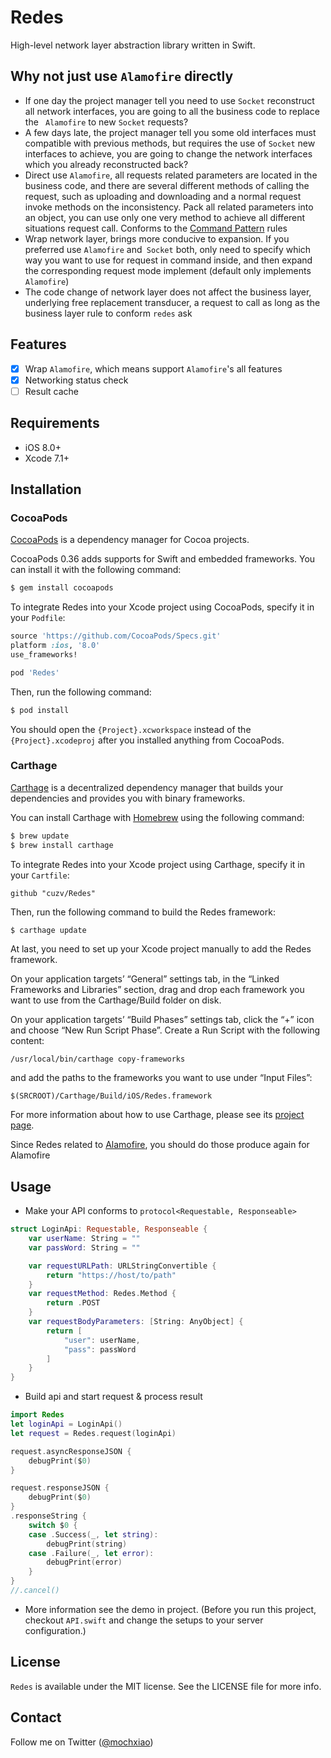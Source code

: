 # Redes

High-level network layer abstraction library written in Swift.

## Why not just use `Alamofire` directly

- If one day the project manager tell you need to use `Socket` reconstruct all network interfaces, you are going to all the business code to replace the ` Alamofire` to new `Socket` requests?
- A few days late, the project manager tell you some old interfaces must compatible with previous methods, but requires the use of `Socket` new interfaces to achieve, you are going to change the network interfaces which you already reconstructed back?
- Direct use `Alamofire`, all requests related parameters are located in the business code, and there are several different methods of calling the request, such as uploading and downloading and a normal request invoke methods on the inconsistency. Pack all related parameters into an object, you can use only one very method to achieve all different situations request call. Conforms to the [Command Pattern](https://en.wikipedia.org/wiki/Command_pattern) rules
- Wrap network layer, brings more conducive to expansion. If you preferred use `Alamofire` and` Socket` both, only need to specify which way you want to use for request in command inside, and then expand the corresponding request mode implement (default only implements `Alamofire`)
- The code change of network layer does not affect the  business layer, underlying free replacement transducer, a request to call as long as the business layer rule to conform `redes` ask

## Features

- [x] Wrap `Alamofire`, which means support `Alamofire`'s all features
- [x] Networking status check
- [ ] Result cache

## Requirements

- iOS 8.0+
- Xcode 7.1+

## Installation

### CocoaPods

[CocoaPods](http://cocoapods.org) is a dependency manager for Cocoa projects.

CocoaPods 0.36 adds supports for Swift and embedded frameworks. You can install it with the following command:

``` bash
$ gem install cocoapods
```

To integrate Redes into your Xcode project using CocoaPods, specify it in your `Podfile`:

``` ruby
source 'https://github.com/CocoaPods/Specs.git'
platform :ios, '8.0'
use_frameworks!

pod 'Redes'
```

Then, run the following command:

``` bash
$ pod install
```

You should open the `{Project}.xcworkspace` instead of the `{Project}.xcodeproj` after you installed anything from CocoaPods.

### Carthage

[Carthage](https://github.com/Carthage/Carthage) is a decentralized dependency manager that builds your dependencies and provides you with binary frameworks.

You can install Carthage with [Homebrew](http://brew.sh) using the following command:

``` bash
$ brew update
$ brew install carthage
```

To integrate Redes into your Xcode project using Carthage, specify it in your `Cartfile`:

``` ogdl
github "cuzv/Redes"
```

Then, run the following command to build the Redes framework:

``` bash
$ carthage update
```

At last, you need to set up your Xcode project manually to add the Redes framework.

On your application targets’ “General” settings tab, in the “Linked Frameworks and Libraries” section, drag and drop each framework you want to use from the Carthage/Build folder on disk.

On your application targets’ “Build Phases” settings tab, click the “+” icon and choose “New Run Script Phase”. Create a Run Script with the following content:

``` 
/usr/local/bin/carthage copy-frameworks
```

and add the paths to the frameworks you want to use under “Input Files”:

``` 
$(SRCROOT)/Carthage/Build/iOS/Redes.framework
```

For more information about how to use Carthage, please see its [project page](https://github.com/Carthage/Carthage).

Since Redes related to [Alamofire](https://github.com/Alamofire/Alamofire), you should do those produce again for Alamofire

## Usage

- Make your API conforms to `protocol<Requestable, Responseable>`

``` swift
struct LoginApi: Requestable, Responseable {
    var userName: String = ""
    var passWord: String = ""

    var requestURLPath: URLStringConvertible {
        return "https://host/to/path"
    }
    var requestMethod: Redes.Method {
        return .POST
    }
    var requestBodyParameters: [String: AnyObject] {
        return [
            "user": userName,
            "pass": passWord
        ]
    }
}
```

- Build api and start request & process result

``` swift
import Redes
let loginApi = LoginApi()
let request = Redes.request(loginApi)

request.asyncResponseJSON {
    debugPrint($0)
}

request.responseJSON {
    debugPrint($0)
}
.responseString {
    switch $0 {
    case .Success(_, let string):
        debugPrint(string)
    case .Failure(_, let error):
        debugPrint(error)
    }
}
//.cancel()
```

- More information see the demo in project. (Before you run this project, checkout `API.swift` and change the setups to your server configuration.)

## License

`Redes` is available under the MIT license. See the LICENSE file for more info.

## Contact

Follow me on Twitter ([@mochxiao](https://twitter.com/mochxiao))